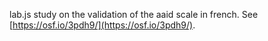 lab.js study on the validation of the aaid scale in french. See [https://osf.io/3pdh9/](https://osf.io/3pdh9/).
